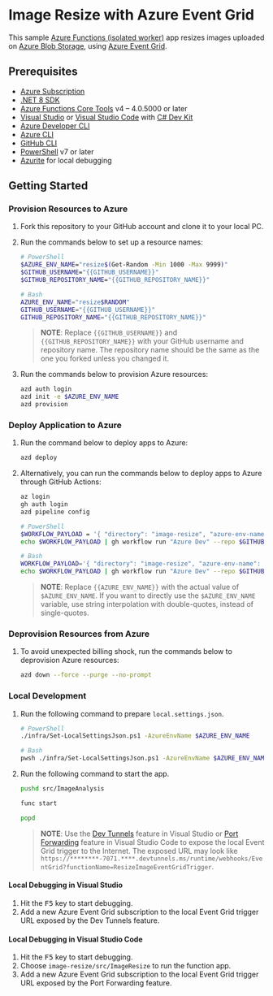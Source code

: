# Image Resize with Azure Event Grid

This sample [Azure Functions (isolated worker)](https://learn.microsoft.com/azure/azure-functions/dotnet-isolated-process-guide) app resizes images uploaded on [Azure Blob Storage](https://learn.microsoft.com/azure/storage/blobs/storage-blobs-overview), using [Azure Event Grid](https://learn.microsoft.com/azure/event-grid/overview).

## Prerequisites

- [Azure Subscription](https://azure.microsoft.com/free)
- [.NET 8 SDK](https://dotnet.microsoft.com/download/dotnet/8.0)
- [Azure Functions Core Tools](https://docs.microsoft.com/azure/azure-functions/functions-run-local) v4 &ndash; 4.0.5000 or later
- [Visual Studio](https://visualstudio.microsoft.com/vs) or [Visual Studio Code](https://code.visualstudio.com) with [C# Dev Kit](https://marketplace.visualstudio.com/items?itemName=ms-dotnettools.csdevkit)
- [Azure Developer CLI](https://learn.microsoft.com/azure/developer/azure-developer-cli/overview)
- [Azure CLI](https://learn.microsoft.com/cli/azure/what-is-azure-cli)
- [GitHub CLI](https://docs.github.com/github-cli/github-cli/about-github-cli)
- [PowerShell](https://learn.microsoft.com/powershell/scripting/overview) v7 or later
- [Azurite](https://learn.microsoft.com/azure/storage/common/storage-use-azuriteo) for local debugging

## Getting Started

### Provision Resources to Azure

1. Fork this repository to your GitHub account and clone it to your local PC.
1. Run the commands below to set up a resource names:

   ```bash
   # PowerShell
   $AZURE_ENV_NAME="resize$(Get-Random -Min 1000 -Max 9999)"
   $GITHUB_USERNAME="{{GITHUB_USERNAME}}"
   $GITHUB_REPOSITORY_NAME="{{GITHUB_REPOSITORY_NAME}}"

   # Bash
   AZURE_ENV_NAME="resize$RANDOM"
   GITHUB_USERNAME="{{GITHUB_USERNAME}}"
   GITHUB_REPOSITORY_NAME="{{GITHUB_REPOSITORY_NAME}}"
   ```

   > **NOTE**: Replace `{{GITHUB_USERNAME}}` and `{{GITHUB_REPOSITORY_NAME}}` with your GitHub username and repository name. The repository name should be the same as the one you forked unless you changed it.

1. Run the commands below to provision Azure resources:

   ```bash
   azd auth login
   azd init -e $AZURE_ENV_NAME
   azd provision
   ```

### Deploy Application to Azure

1. Run the command below to deploy apps to Azure:

   ```bash
   azd deploy
   ```

1. Alternatively, you can run the commands below to deploy apps to Azure through GitHub Actions:

   ```bash
   az login
   gh auth login
   azd pipeline config

   # PowerShell
   $WORKFLOW_PAYLOAD = '{ "directory": "image-resize", "azure-env-name": "{{AZURE_ENV_NAME}}" }'
   echo $WORKFLOW_PAYLOAD | gh workflow run "Azure Dev" --repo $GITHUB_USERNAME/$GITHUB_REPOSITORY_NAME --json

   # Bash
   WORKFLOW_PAYLOAD='{ "directory": "image-resize", "azure-env-name": "{{AZURE_ENV_NAME}}" }'
   echo $WORKFLOW_PAYLOAD | gh workflow run "Azure Dev" --repo $GITHUB_USERNAME/$GITHUB_REPOSITORY_NAME --json
   ```

   > **NOTE**: Replace `{{AZURE_ENV_NAME}}` with the actual value of `$AZURE_ENV_NAME`. If you want to directly use the `$AZURE_ENV_NAME` variable, use string interpolation with double-quotes, instead of single-quotes.

### Deprovision Resources from Azure

1. To avoid unexpected billing shock, run the commands below to deprovision Azure resources:

   ```bash
   azd down --force --purge --no-prompt
   ```

### Local Development

1. Run the following command to prepare `local.settings.json`.

   ```bash
   # PowerShell
   ./infra/Set-LocalSettingsJson.ps1 -AzureEnvName $AZURE_ENV_NAME

   # Bash
   pwsh ./infra/Set-LocalSettingsJson.ps1 -AzureEnvName $AZURE_ENV_NAME
   ```

1. Run the following command to start the app.

   ```bash
   pushd src/ImageAnalysis

   func start

   popd
   ```

   > **NOTE**: Use the [Dev Tunnels](https://learn.microsoft.com/connectors/custom-connectors/port-tunneling) feature in Visual Studio or [Port Forwarding](https://code.visualstudio.com/docs/editor/port-forwarding) feature in Visual Studio Code to expose the local Event Grid trigger to the Internet. The exposed URL may look like `https://********-7071.****.devtunnels.ms/runtime/webhooks/EventGrid?functionName=ResizeImageEventGridTrigger`.

#### Local Debugging in Visual Studio

1. Hit the <kbd>F5</kbd> key to start debugging.
1. Add a new Azure Event Grid subscription to the local Event Grid trigger URL exposed by the Dev Tunnels feature.

#### Local Debugging in Visual Studio Code

1. Hit the <kbd>F5</kbd> key to start debugging.
1. Choose `image-resize/src/ImageResize` to run the function app.
1. Add a new Azure Event Grid subscription to the local Event Grid trigger URL exposed by the Port Forwarding feature.
